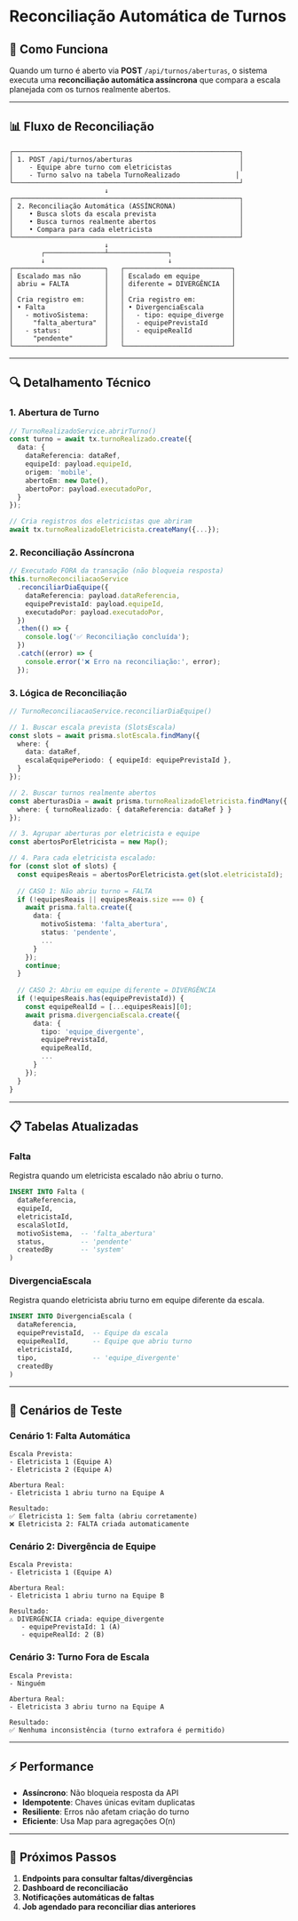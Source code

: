 # Reconciliação Automática de Turnos

## 🎯 Como Funciona

Quando um turno é aberto via **POST** `/api/turnos/aberturas`, o sistema executa uma **reconciliação automática assíncrona** que compara a escala planejada com os turnos realmente abertos.

---

## 📊 Fluxo de Reconciliação

```
┌─────────────────────────────────────────────────────────┐
│ 1. POST /api/turnos/aberturas                           │
│    - Equipe abre turno com eletricistas                 │
│    - Turno salvo na tabela TurnoRealizado              │
└─────────────────────────────────────────────────────────┘
                        ↓
┌─────────────────────────────────────────────────────────┐
│ 2. Reconciliação Automática (ASSÍNCRONA)                │
│    • Busca slots da escala prevista                     │
│    • Busca turnos realmente abertos                     │
│    • Compara para cada eletricista                      │
└─────────────────────────────────────────────────────────┘
                        ↓
        ┌───────────────┴───────────────┐
        ↓                               ↓
┌───────────────────────┐   ┌───────────────────────────┐
│ Escalado mas não      │   │ Escalado em equipe        │
│ abriu = FALTA         │   │ diferente = DIVERGÊNCIA   │
│                       │   │                           │
│ Cria registro em:     │   │ Cria registro em:         │
│ • Falta               │   │ • DivergenciaEscala       │
│   - motivoSistema:    │   │   - tipo: equipe_diverge  │
│     "falta_abertura"  │   │   - equipePrevistaId      │
│   - status:           │   │   - equipeRealId          │
│     "pendente"        │   │                           │
└───────────────────────┘   └───────────────────────────┘
```

---

## 🔍 Detalhamento Técnico

### 1. Abertura de Turno

```typescript
// TurnoRealizadoService.abrirTurno()
const turno = await tx.turnoRealizado.create({
  data: {
    dataReferencia: dataRef,
    equipeId: payload.equipeId,
    origem: 'mobile',
    abertoEm: new Date(),
    abertoPor: payload.executadoPor,
  }
});

// Cria registros dos eletricistas que abriram
await tx.turnoRealizadoEletricista.createMany({...});
```

### 2. Reconciliação Assíncrona

```typescript
// Executado FORA da transação (não bloqueia resposta)
this.turnoReconciliacaoService
  .reconciliarDiaEquipe({
    dataReferencia: payload.dataReferencia,
    equipePrevistaId: payload.equipeId,
    executadoPor: payload.executadoPor,
  })
  .then(() => {
    console.log('✅ Reconciliação concluída');
  })
  .catch((error) => {
    console.error('❌ Erro na reconciliação:', error);
  });
```

### 3. Lógica de Reconciliação

```typescript
// TurnoReconciliacaoService.reconciliarDiaEquipe()

// 1. Buscar escala prevista (SlotsEscala)
const slots = await prisma.slotEscala.findMany({
  where: {
    data: dataRef,
    escalaEquipePeriodo: { equipeId: equipePrevistaId },
  }
});

// 2. Buscar turnos realmente abertos
const aberturasDia = await prisma.turnoRealizadoEletricista.findMany({
  where: { turnoRealizado: { dataReferencia: dataRef } }
});

// 3. Agrupar aberturas por eletricista e equipe
const abertosPorEletricista = new Map();

// 4. Para cada eletricista escalado:
for (const slot of slots) {
  const equipesReais = abertosPorEletricista.get(slot.eletricistaId);
  
  // CASO 1: Não abriu turno = FALTA
  if (!equipesReais || equipesReais.size === 0) {
    await prisma.falta.create({
      data: {
        motivoSistema: 'falta_abertura',
        status: 'pendente',
        ...
      }
    });
    continue;
  }
  
  // CASO 2: Abriu em equipe diferente = DIVERGÊNCIA
  if (!equipesReais.has(equipePrevistaId)) {
    const equipeRealId = [...equipesReais][0];
    await prisma.divergenciaEscala.create({
      data: {
        tipo: 'equipe_divergente',
        equipePrevistaId,
        equipeRealId,
        ...
      }
    });
  }
}
```

---

## 📋 Tabelas Atualizadas

### Falta
Registra quando um eletricista escalado não abriu o turno.

```sql
INSERT INTO Falta (
  dataReferencia,
  equipeId,
  eletricistaId,
  escalaSlotId,
  motivoSistema,  -- 'falta_abertura'
  status,         -- 'pendente'
  createdBy       -- 'system'
)
```

### DivergenciaEscala
Registra quando eletricista abriu turno em equipe diferente da escala.

```sql
INSERT INTO DivergenciaEscala (
  dataReferencia,
  equipePrevistaId,  -- Equipe da escala
  equipeRealId,      -- Equipe que abriu turno
  eletricistaId,
  tipo,              -- 'equipe_divergente'
  createdBy
)
```

---

## 🧪 Cenários de Teste

### Cenário 1: Falta Automática
```
Escala Prevista:
- Eletricista 1 (Equipe A)
- Eletricista 2 (Equipe A)

Abertura Real:
- Eletricista 1 abriu turno na Equipe A

Resultado:
✅ Eletricista 1: Sem falta (abriu corretamente)
❌ Eletricista 2: FALTA criada automaticamente
```

### Cenário 2: Divergência de Equipe
```
Escala Prevista:
- Eletricista 1 (Equipe A)

Abertura Real:
- Eletricista 1 abriu turno na Equipe B

Resultado:
⚠️ DIVERGÊNCIA criada: equipe_divergente
   - equipePrevistaId: 1 (A)
   - equipeRealId: 2 (B)
```

### Cenário 3: Turno Fora de Escala
```
Escala Prevista:
- Ninguém

Abertura Real:
- Eletricista 3 abriu turno na Equipe A

Resultado:
✅ Nenhuma inconsistência (turno extrafora é permitido)
```

---

## ⚡ Performance

- **Assíncrono**: Não bloqueia resposta da API
- **Idempotente**: Chaves únicas evitam duplicatas
- **Resiliente**: Erros não afetam criação do turno
- **Eficiente**: Usa Map para agregações O(n)

---

## 🔗 Próximos Passos

1. **Endpoints para consultar faltas/divergências**
2. **Dashboard de reconciliacão**
3. **Notificações automáticas de faltas**
4. **Job agendado para reconciliar dias anteriores**


